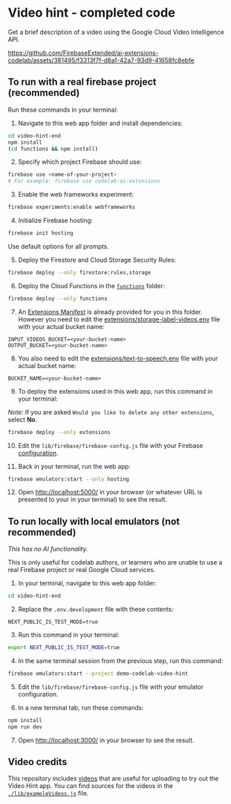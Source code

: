 # Video hint - completed code

Get a brief description of a video using the Google Cloud Video Intelligence API.

https://github.com/FirebaseExtended/ai-extensions-codelab/assets/381495/f3313f7f-d8a1-42a7-93d9-41658fc8ebfe

## To run with a real firebase project (recommended)

Run these commands in your terminal:

1. Navigate to this web app folder and install dependencies:

```sh
cd video-hint-end
npm install
(cd functions && npm install)
```

2. Specify which project Firebase should use:

```sh
firebase use <name-of-your-project>
# For example: firebase use codelab-ai-extensions
```

3. Enable the web frameworks experiment:

```sh
firebase experiments:enable webframeworks
```

4. Initialize Firebase hosting:

```sh
firebase init hosting
```

Use default options for all prompts.

5. Deploy the Firestore and Cloud Storage Security Rules:

```sh
firebase deploy --only firestore:rules,storage
```

6. Deploy the Cloud Functions in the [`functions`](./functions/) folder:

```sh
firebase deploy --only functions
```

7. An [Extensions Manifest](https://firebase.google.com/docs/extensions/manifest) is already provided for you in this folder. However you need to edit the [extensions/storage-label-videos.env](./extensions/storage-label-videos.env) file with your actual bucket name:

```
INPUT_VIDEOS_BUCKET=<your-bucket-name>
OUTPUT_BUCKET=<your-bucket-name>
```

8. You also need to edit the [extensions/text-to-speech.env](./extensions/text-to-speech.env) file with your actual bucket name:

```
BUCKET_NAME=<your-bucket-name>
```

9. To deploy the extensions used in this web app, run this command in your terminal:

_Note_: If you are asked `Would you like to delete any other extensions`, select **No**.

```sh
firebase deploy --only extensions
```

10. Edit the `lib/firebase/firebase-config.js` file with your Firebase [configuration](https://console.firebase.google.com/u/0/project/_/settings/general).

11. Back in your terminal, run the web app:

```sh
firebase emulators:start --only hosting
```

12. Open [http://localhost:5000/](http://localhost:5000/) in your browser (or whatever URL is presented to your in your terminal) to see the result.

## To run locally with local emulators (not recommended)

_This has no AI functionality._

This is only useful for codelab authors, or learners who are unable to use a real Firebase project or real Google Cloud services.

1. In your terminal, navigate to this web app folder:

```sh
cd video-hint-end
```

2. Replace the `.env.development` file with these contents:

```
NEXT_PUBLIC_IS_TEST_MODE=true
```

3. Run this command in your terminal:

```sh
export NEXT_PUBLIC_IS_TEST_MODE=true
```

4. In the same terminal session from the previous step, run this command:

```sh
firebase emulators:start --project demo-codelab-video-hint
```

5. Edit the `lib/firebase/firebase-config.js` file with your emulator configuration.

6. In a new terminal tab, run these commands:

```sh
npm install
npm run dev
```

7. Open [http://localhost:3000/](http://localhost:3000/) in your browser to see the result.

## Video credits

This repository includes [videos](./public/videos/) that are useful for uploading to try out the Video Hint app. You can find sources for the videos in the [`./lib/exampleVideos.js`](./lib/exampleVideos.js) file.

